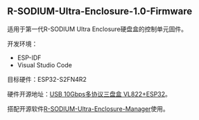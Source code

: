 ## **R-SODIUM-Ultra-Enclosure-1.0-Firmware**

适用于第一代R-SODIUM Ultra Enclosure硬盘盒的控制单元固件。

开发环境：
 - ESP-IDF
 - Visual Studio Code

目标硬件：ESP32-S2FN4R2

硬件开源地址：[USB 10Gbps多协议三盘盒 VL822+ESP32](https://oshwhub.com/barryblueice/usb-multi-protocol-three-disk-bo)。

搭配开源软件[R-SODIUM-Ultra-Enclosure-Manager](https://github.com/barryblueice/R-SODIUM-Ultra-Enclosure-Manager)使用。
